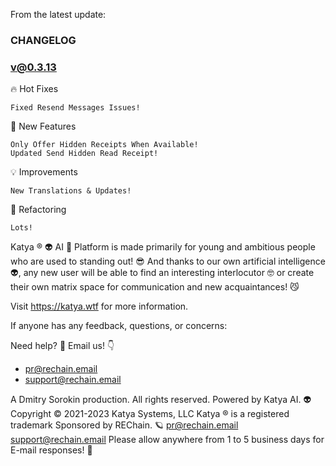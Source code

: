 From the latest update:

### CHANGELOG ###

### v@0.3.13

🔥 Hot Fixes

    Fixed Resend Messages Issues!

🔮 New Features

    Only Offer Hidden Receipts When Available!
    Updated Send Hidden Read Receipt!

💡 Improvements

    New Translations & Updates!

📐 Refactoring

    Lots!

Katya ® 👽 AI 🧠 Platform is made primarily for young and ambitious people who are used to standing out! 😎 And thanks to our own artificial intelligence 👽, any new user will be able to find an interesting interlocutor 🤓 or create their own matrix space for communication and new acquaintances! 😼

Visit https://katya.wtf for more information.

If anyone has any feedback, questions, or concerns:

Need help? 🤔
Email us! 👇

* pr@rechain.email
* support@rechain.email

A Dmitry Sorokin production. All rights reserved.
Powered by Katya AI. 👽
Copyright © 2021-2023 Katya Systems, LLC
Katya ® is a registered trademark
Sponsored by REChain. 🪐
pr@rechain.email
support@rechain.email
Please allow anywhere from 1 to 5 business days for E-mail responses! 💌